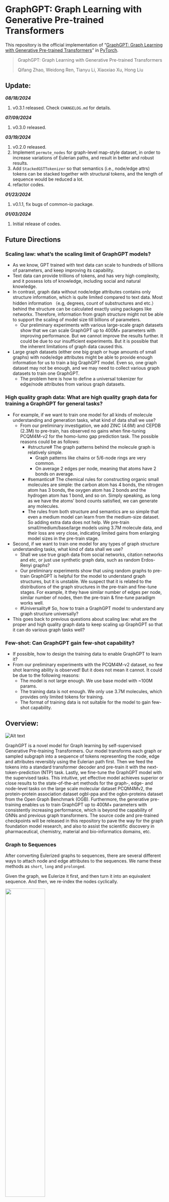 # GraphGPT: Graph Learning with Generative Pre-trained Transformers

This repository is the official implementation of “[GraphGPT: Graph Learning with Generative Pre-trained Transformers](https://arxiv.org/abs/2401.00529)” in [PyTorch](https://github.com/pytorch/pytorch).

> GraphGPT: Graph Learning with Generative Pre-trained Transformers
>
> Qifang Zhao, Weidong Ren, Tianyu Li, Xiaoxiao Xu, Hong Liu

## Update:

***08/18/2024***
1. v0.3.1 released. Check `CHANGELOG.md` for details.

***07/09/2024***
1. v0.3.0 released.

***03/19/2024***
  1. v0.2.0 released.
  2. Implement `permute_nodes` for graph-level map-style dataset, in order to increase variations of Eulerian paths,
     and result in better and robust results.
  3. Add `StackedGSTTokenizer` so that semantics (i.e., node/edge attrs) tokens can be stacked together with structural 
     tokens, and the length of sequence would be reduced a lot.
  4. refactor codes.

***01/23/2024***
  1. v0.1.1, fix bugs of common-io package.

***01/03/2024***
  1. Initial release of codes.

## Future Directions

### Scaling law: what’s the scaling limit of GraphGPT models?

- As we know, GPT trained with text data can scale to hundreds of billions of parameters, and keep improving its capability.
- Text data can provide trillions of tokens, and has very high complexity, and it possess lots of knowledge, including social and natural knowledge. 
- In contrast, graph data without node/edge attributes contains only structure information, which is quite limited compared to text data. Most hidden information （e.g, degrees, count of substructures and etc.） behind the structure can be calculated exactly using packages like networkx. Therefore, information from graph structure might not be able to support the scaling of model size till billions of parameters.
    - Our preliminary experiments with various large-scale graph datasets show that we can scale GraphGPT up to 400M+ parameters with improving performance. But we cannot improve the results further. It could be due to our insufficient experiments. But it is possible that the inherent limitations of graph data caused this.
- Large graph datasets (either one big graph or huge amounts of small graphs) with node/edge attributes might be able to provide enough information for us to train a big GraphGPT model. Even so, one graph dataset may not be enough, and we may need to collect various graph datasets to train one GraphGPT.
    - The problem here is how to define a universal tokenizer for edge/node attributes from various graph datasets.

### High quality graph data: What are high quality graph data for training a GraphGPT for general tasks?

- For example, if we want to train one model for all kinds of molecule understanding and generation tasks, what kind of data shall we use?
    - From our preliminary investigation, we add ZINC (4.6M) and CEPDB (2.3M) to pre-train, has observed no gains when fine-tuning PCQM4M-v2 for the homo-lumo gap prediction task. The possible reasons could be as follows:
        - #structure# The graph patterns behind the molecule graph is relatively simple. 
            - Graph patterns like chains or 5/6-node rings are very common.
            - On average 2 edges per node, meaning that atoms have 2 bonds on average.
        - #semantics# The chemical rules for constructing organic small molecules are simple: the carbon atom has 4 bonds, the nitrogen atom has 3 bonds, the oxygen atom has 2 bonds and the hydrogen atom has 1 bond, and so on. Simply speaking, as long as we have the atoms’ bond counts satisfied, we can generate any molecules. 
        - The rules from both structure and semantics are so simple that even a medium model can learn from the medium-size dataset. So adding extra data does not help. We pre-train small/medium/base/large models using 3.7M molecule data, and their loss are very close, indicating limited gains from enlarging model sizes in the pre-train stage.
- Second, if we want to train one model for any types of graph structure understanding tasks, what kind of data shall we use?
    - Shall we use true graph data from social networks, citation networks and etc, or just use synthetic graph data, such as random Erdos-Renyi graphs?
    - Our preliminary experiments show that using random graphs to pre-train GraphGPT is helpful for the model to understand graph structures, but it is unstable. We suspect that it is related to the distributions of the graph structures in the pre-train and fine-tune stages. For example, it they have similar number of edges per node, similar number of nodes, then the pre-train & fine-tune paradigm works well.
    - #Universality# So, how to train a GraphGPT model to understand any graph structure universally?
- This goes back to previous questions about scaling law: what are the proper and high quality graph data to keep scaling up GraphGPT so that it can do various graph tasks well?

### Few-shot: Can GraphGPT gain few-shot capability?

- If possible, how to design the training data to enable GraphGPT to learn it?
- From our preliminary experiments with the PCQM4M-v2 dataset, no few shot learning ability is observed! But it does not mean it cannot. It could be due to the following reasons:
    - The model is not  large enough. We use base model with ~100M params.
    - The training data is not enough. We only use 3.7M molecules, which provides only limited tokens for training.
    - The format of training data is not suitable for the model to gain few-shot capability.


## Overview:
![Alt text](pic/architect.png?raw=true "Model Overview")

GraphGPT is a novel model for Graph learning by self-supervised Generative Pre-training Transformers.
Our model transforms each graph or sampled subgraph into a sequence of tokens representing the node,
edge and attributes reversibly using the Eulerian path first.
Then we feed the tokens into a standard transformer decoder and pre-train it with the next-token-prediction (NTP) task.
Lastly, we fine-tune the GraphGPT model with the supervised tasks.
This intuitive, yet effective model achieves superior or close results to the state-of-the-art methods
for the graph-, edge- and node-level tasks on the large scale molecular dataset PCQM4Mv2,
the protein-protein association dataset ogbl-ppa and the ogbn-proteins dataset from the Open Graph Benchmark (OGB).
Furthermore, the generative pre-training enables us to train GraphGPT up to 400M+ parameters
with consistently increasing performance, which is beyond the capability of GNNs and previous graph transformers.
The source code and pre-trained checkpoints will be released in this repository to pave the way for the
graph foundation model research, and also to assist the scientific discovery in pharmaceutical,
chemistry, material and bio-informatics domains, etc.

### Graph to Sequences

After converting Eulerized graphs to sequences, there are several different ways to attach node and edge attributes to
the sequences. We name these methods as `short`, `long` and `prolonged`.

Given the graph, we Eulerize it first, and then turn it into an equivalent sequence. And then, we re-index the nodes
cyclically.

<img src="pic/cyclic-re-index.png" width="50%" height="50%" />

Assume the graph has two node attributes and one edge attributes, and then the `short` method attaches the attributes
as follows:

<img src="pic/short.png" width="50%" height="50%" />

And the `long` method as follows:

<img src="pic/long.png" width="80%" height="80%" />

And the `prolong` method as below:

![prolong](pic/prolong.png)

In the above figures, `n1`, `n2` and `e1` represents the tokens of node and edge attributes, and `[p]` represents the
padding token.

#### Cyclical node re-index

A straightforward way to re-index the sequence of nodes is to start with 0 and add 1 incrementally. By this way, tokens
of small indices will be sufficiently trained, and the large indices won't. To overcome this, we propose
`cyclical re-index`, which starts with a random number in the given range, say `[0, 255]`, and increment by 1.
After hitting the boundary, e.g., `255`, the next node index will be 0.

<img src="pic/re-index.png" width="70%" height="70%" />

## Results

### Graph-level-task: PCQM4M-v2 dataset

![](pic/graph-lvl-exp.png)

### Edge-level-task: ogbl-ppa dataset

![](pic/edge-lvl-exp.png)

### Node-level-task: ogbn-proteins dataset

![](pic/node-lvl-exp.png)

## Installation

- Clone this repository

```shell
git clone https://github.com/alibaba/graph-gpt.git
```

- Install the dependencies in requirements.txt (Using [Anaconda](https://www.anaconda.com/), tested with py38, pytorch-1131 and CUDA-11.7, 11.8 and 12.1 on GPU V100 and A100)

```shell
conda create -n graph_gpt python=3.8 pytorch==1.13.1 torchvision==0.14.1 torchaudio==0.13.1 pytorch-cuda=11.7 -c pytorch -c nvidia
conda activate graph_gpt
cd graph-gpt
pip install -r ./requirements.txt
pip install torch-scatter torch-sparse -f https://data.pyg.org/whl/torch-1.13.1+cpu.html
sudo apt-get install bc
```


## Datasets

The datasets are downloaded using python package [ogb](https://pypi.org/project/ogb/).

When you run scripts in `./examples`, the dataset will be automatically downloaded.

However, the dataset PCQM4M-v2 is huge, and downloading and
preprocessing might be problematic. We suggest `cd ./src/utils/` and `python dataset_utils.py`
to download and preprocess dataset separately.


## Run

1. Modify parameters in `./examples/ggpt_pretrain.sh`, e.g., `dataset_name`, `model_name`,
  `batch_size`, `workerCount` and etc, and then run `./examples/ggpt_pretrain.sh` to pretrain
  the model with the dataset. 
   - To run toy example, run `./examples/toy_examples/ggpt_pretrain.sh` directly.
2. Modify parameters in `./examples/ggpt_supervised.sh`, e.g., `dataset_name`, `model_name`,
  `batch_size`, `workerCount`, `pretrain_cpt` and etc, and then run `./examples/ggpt_supervised.sh`
  to fine-tune with downstream tasks.
   - To run toy example, run `./examples/toy_examples/ggpt_supervised.sh` directly.


## Code Norm
### Pre-commit
- Check the [official website](https://pre-commit.com/) for details
- `.pre-commit-config.yaml`: create the file with following content for python
  - ```yaml
    repos:
    -   repo: https://github.com/pre-commit/pre-commit-hooks
        rev: v4.4.0
        hooks:
        -   id: check-yaml
        -   id: end-of-file-fixer
        -   id: trailing-whitespace
    -   repo: https://github.com/psf/black
        rev: 23.7.0
        hooks:
        -   id: black
    ```
- `pre-commit install`: install pre-commit into your git hooks.
  - pre-commit will now run on every commit.
  - Every time you clone a project using pre-commit running `pre-commit install` should always be the first thing you do.
- `pre-commit run --all-files`: run all pre-commit hooks on a repository
- `pre-commit autoupdate`: update your hooks to the latest version automatically
- `git commit -n`: pre-commit checks can be disabled for a particular commit with the command


## Citation

If you find this work useful, please kindly cite following papers:

```latex
@article{zhao2024graphgpt,
  title={GraphGPT: Graph Learning with Generative Pre-trained Transformers},
  author={Zhao, Qifang and Ren, Weidong and Li, Tianyu and Xu, Xiaoxiao and Liu, Hong},
  journal={arXiv preprint arXiv:2401.00529},
  year={2024}
}
```

## Contact

Qifang Zhao (james.zqf@alibaba-inc.com)

Sincerely appreciate your suggestions on our work!

## License

Released under the MIT license (see `LICENSE`):

```text
Ali-GraphGPT-project is an AI project on training large scale transformer decoder with graph datasets,
developed by Alibaba and licensed under the MIT License.
```
